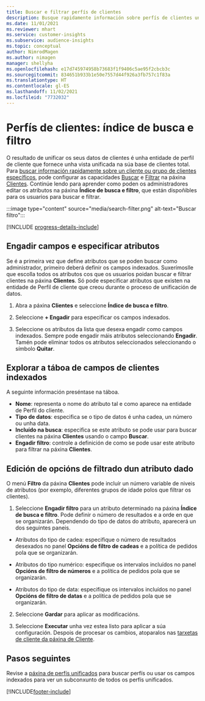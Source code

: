 ```yaml
---
title: Buscar e filtrar perfís de clientes
description: Busque rapidamente información sobre perfís de clientes unificados e filtre por atributos especificados.
ms.date: 11/01/2021
ms.reviewer: mhart
ms.service: customer-insights
ms.subservice: audience-insights
ms.topic: conceptual
author: NimrodMagen
ms.author: nimagen
manager: shellyha
ms.openlocfilehash: e17d745974958b73683f1f9406c5ae95f2cbcb3c
ms.sourcegitcommit: 834651b933b1e50e7557d44f926a3fb757c1f83a
ms.translationtype: HT
ms.contentlocale: gl-ES
ms.lasthandoff: 11/02/2021
ms.locfileid: "7732032"
---
```

# <a name="customer-profiles-search--filter-index"></a>Perfís de clientes: índice de busca e filtro

O resultado de unificar os seus datos de clientes é unha entidade de perfil de cliente que fornece unha vista unificada na súa base de clientes total. Para [buscar información rapidamente sobre un cliente ou grupo de clientes específicos](customer-profiles.md), pode configurar as capacidades [Buscar](customer-profiles.md) e [Filtrar](customer-profiles.md) na páxina [Clientes](customer-profiles.md). Continúe lendo para aprender como poden os administradores editar os atributos na páxina **Índice de busca e filtro**, que están dispoñibles para os usuarios para buscar e filtrar.

   :::image type="content" source="media/search-filter.png" alt-text="Buscar filtro":::

[!INCLUDE [progress-details-include](../includes/progress-details-pane.md)]

## <a name="add-fields-and-specify-attributes"></a>Engadir campos e especificar atributos

Se é a primeira vez que define atributos que se poden buscar como administrador, primeiro deberá definir os campos indexados. Suxerímoslle que escolla todos os atributos cos que os usuarios poidan buscar e filtrar clientes na páxina **Clientes**. Só pode especificar atributos que existen na entidade de Perfil de cliente que creou durante o proceso de unificación de datos.

1. Abra a páxina **Clientes** e seleccione **Índice de busca e filtro**.

2. Seleccione **+ Engadir** para especificar os campos indexados.

3. Seleccione os atributos da lista que desexa engadir como campos indexados. Sempre pode engadir máis atributos seleccionando **Engadir**. Tamén pode eliminar todos os atributos seleccionados seleccionando o símbolo **Quitar**.

## <a name="explore-the-indexed-customer-fields-table"></a>Explorar a táboa de campos de clientes indexados

A seguinte información preséntase na táboa.

- **Nome**: representa o nome do atributo tal e como aparece na entidade de Perfil do cliente.
- **Tipo de datos**: especifica se o tipo de datos é unha cadea, un número ou unha data.
- **Incluído na busca**: especifica se este atributo se pode usar para buscar clientes na páxina **Clientes** usando o campo **Buscar**.
- **Engadir filtro**: controle a definición de como se pode usar este atributo para filtrar na páxina **Clientes**.

## <a name="editing-filtering-options-for-a-given-attribute"></a>Edición de opcións de filtrado dun atributo dado

O menú **Filtro** da páxina **Clientes** pode incluír un número variable de niveis de atributos (por exemplo, diferentes grupos de idade polos que filtrar os clientes).

1. Seleccione **Engadir filtro** para un atributo determinado na páxina **Índice de busca e filtro**. Pode definir o número de resultados e a orde en que se organizarán. Dependendo do tipo de datos do atributo, aparecerá un dos seguintes paneis.

- Atributos do tipo de cadea: especifique o número de resultados desexados no panel **Opcións de filtro de cadeas** e a política de pedidos pola que se organizarán.

- Atributos do tipo numérico: especifique os intervalos incluídos no panel **Opcións de filtro de números** e a política de pedidos pola que se organizarán.

- Atributos do tipo de data: especifique os intervalos incluídos no panel **Opcións de filtro de datas** e a política de pedidos pola que se organizarán.

2. Seleccione **Gardar** para aplicar as modificacións.

3. Seleccione **Executar** unha vez estea listo para aplicar a súa configuración. Despois de procesar os cambios, atoparalos nas [tarxetas de cliente da páxina de Cliente](customer-profiles.md). 

## <a name="next-steps"></a>Pasos seguintes

Revise a [páxina de perfís unificados](customer-profiles.md) para buscar perfís ou usar os campos indexados para ver un subconxunto de todos os perfís unificados.


[!INCLUDE[footer-include](../includes/footer-banner.md)]
